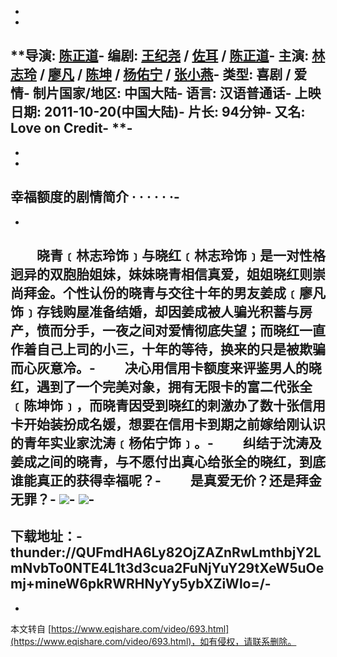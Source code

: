 -
-
**导演: [陈正道](http://movie.douban.com/celebrity/1189801/)-
编剧: [王纪尧](http://movie.douban.com/search/%E7%8E%8B%E7%BA%AA%E5%B0%A7) / [佐耳](http://movie.douban.com/search/%E4%BD%90%E8%80%B3) / [陈正道](http://movie.douban.com/celebrity/1189801/)-
主演: [林志玲](http://movie.douban.com/celebrity/1036839/) / [廖凡](http://movie.douban.com/celebrity/1007401/) / [陈坤](http://movie.douban.com/celebrity/1053618/) / [杨佑宁](http://movie.douban.com/celebrity/1051157/) / [张小燕](http://movie.douban.com/search/%E5%BC%A0%E5%B0%8F%E7%87%95)-
类型: 喜剧 / 爱情-
制片国家/地区: 中国大陆-
语言: 汉语普通话-
上映日期: 2011-10-20(中国大陆)-
片长: 94分钟-
又名: Love on Credit-
**-
-
-
-
**幸福额度的剧情简介 · · · · · ·**-
-
-
　　晓青﹝林志玲饰﹞与晓红﹝林志玲饰﹞是一对性格迥异的双胞胎姐妹，妹妹晓青相信真爱，姐姐晓红则崇尚拜金。个性认份的晓青与交往十年的男友姜成﹝廖凡饰﹞存钱购屋准备结婚，却因姜成被人骗光积蓄与房产，愤而分手，一夜之间对爱情彻底失望；而晓红一直作着自己上司的小三，十年的等待，换来的只是被欺骗而心灰意冷。-
　　决心用信用卡额度来评鉴男人的晓红，遇到了一个完美对象，拥有无限卡的富二代张全﹝陈坤饰﹞，而晓青因受到晓红的刺激办了数十张信用卡开始装扮成名媛，想要在信用卡到期之前嫁给刚认识的青年实业家沈涛﹝杨佑宁饰﹞。-
　　纠结于沈涛及姜成之间的晓青，与不愿付出真心给张全的晓红，到底谁能真正的获得幸福呢？-
　　是真爱无价？还是拜金无罪？-
![](http://img1.douban.com/view/photo/photo/public/p1248115264.jpg)-
![](http://img3.douban.com/view/photo/photo/public/p1246537145.jpg)-
-
下载地址：-
thunder://QUFmdHA6Ly82OjZAZnRwLmthbjY2LmNvbTo0NTE4L1t3d3cua2FuNjYuY29tXeW5uOemj+mineW6pkRWRHNyYy5ybXZiWlo=/-
-

-

本文转自 [https://www.eqishare.com/video/693.html](https://www.eqishare.com/video/693.html)，如有侵权，请联系删除。